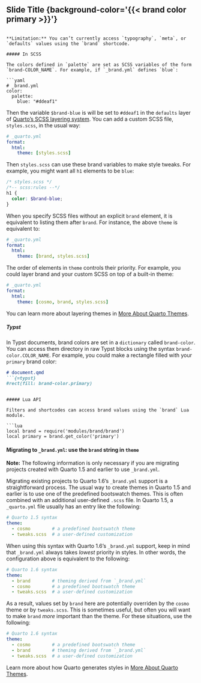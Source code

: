 ## Slide Title {background-color='{{< brand color primary >}}'}
```

**Limitation:** You can’t currently access `typography`, `meta`, or `defaults` values using the `brand` shortcode.

##### In SCSS

The colors defined in `palette` are set as SCSS variables of the form `brand-COLOR_NAME`. For example, if `_brand.yml` defines `blue`:

```yaml
# _brand.yml
color:
  palette:
    blue: "#ddeaf1"
```

Then the variable `$brand-blue` is will be set to `#ddeaf1` in the `defaults` layer of [Quarto’s SCSS layering system](https://quarto.org/docs/output-formats/html-themes-more.html#bootstrap-bootswatch-layering). You can add a custom SCSS file, `styles.scss`, in the usual way:

```yaml
# _quarto.yml
format:
  html:
    theme: [styles.scss]
```

Then `styles.scss` can use these brand variables to make style tweaks. For example, you might want all `h1` elements to be `blue`:

```scss
/* styles.scss */
/*-- scss:rules --*/
h1 {
  color: $brand-blue;
}
```

When you specify SCSS files without an explicit `brand` element, it is equivalent to listing them after `brand`. For instance, the above `theme` is equivalent to:

```yaml
# _quarto.yml
format:
  html:
    theme: [brand, styles.scss]
```

The order of elements in `theme` controls their priority. For example, you could layer brand and your custom SCSS on top of a built-in theme:

```yaml
# _quarto.yml
format:
  html:
    theme: [cosmo, brand, styles.scss]
```

You can learn more about layering themes in [More About Quarto Themes](https://quarto.org/docs/output-formats/html-themes-more.html).

##### Typst

In Typst documents, brand colors are set in a `dictionary` called `brand-color`. You can access them directory in raw Typst blocks using the syntax `brand-color.COLOR_NAME`. For example, you could make a rectangle filled with your `primary` brand color:

```markdown
# document.qmd
```{=typst}
#rect(fill: brand-color.primary)
```
```

##### Lua API

Filters and shortcodes can access brand values using the `brand` Lua module.

```lua
local brand = require('modules/brand/brand')
local primary = brand.get_color('primary')
```

#### Migrating to `_brand.yml`: use the `brand` string in `theme`

**Note:** The following information is only necessary if you are migrating projects created with Quarto 1.5 and earlier to use `_brand.yml`.

Migrating existing projects to Quarto 1.6’s `_brand.yml` support is a straightforward process. The usual way to create themes in Quarto 1.5 and earlier is to use one of the predefined bootswatch themes. This is often combined with an additional user-defined `.scss` file. In Quarto 1.5, a `_quarto.yml` file usually has an entry like the following:

```yaml
# Quarto 1.5 syntax
theme:
  - cosmo        # a predefined bootswatch theme
  - tweaks.scss  # a user-defined customization
```

When using this syntax with Quarto 1.6’s `_brand.yml` support, keep in mind that `_brand.yml` always takes *lowest* priority in styles. In other words, the configuration above is equivalent to the following:

```yaml
# Quarto 1.6 syntax
theme:
  - brand        # theming derived from `_brand.yml`
  - cosmo        # a predefined bootswatch theme
  - tweaks.scss  # a user-defined customization
```

As a result, values set by `brand` here are potentially overriden by the `cosmo` theme or by `tweaks.scss`. This is sometimes useful, but often you will want to make `brand` *more* important than the theme. For these situations, use the following:

```yaml
# Quarto 1.6 syntax
theme:
  - cosmo        # a predefined bootswatch theme
  - brand        # theming derived from `_brand.yml`
  - tweaks.scss  # a user-defined customization
```

Learn more about how Quarto generates styles in [More About Quarto Themes](https://quarto.org/docs/output-formats/html-themes-more.html).


